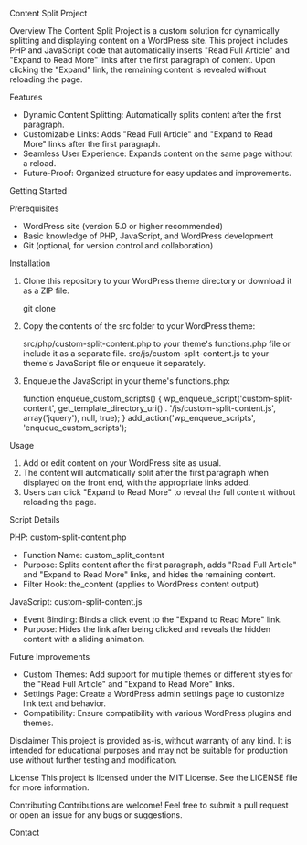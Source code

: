 Content Split Project

Overview
The Content Split Project is a custom solution for dynamically splitting and displaying content on a WordPress site. This project includes PHP and JavaScript code that automatically inserts "Read Full Article" and "Expand to Read More" links after the first paragraph of content. Upon clicking the "Expand" link, the remaining content is revealed without reloading the page.

Features
- Dynamic Content Splitting: Automatically splits content after the first paragraph.
- Customizable Links: Adds "Read Full Article" and "Expand to Read More" links after the first paragraph.
- Seamless User Experience: Expands content on the same page without a reload.
- Future-Proof: Organized structure for easy updates and improvements.

Getting Started

Prerequisites
- WordPress site (version 5.0 or higher recommended)
- Basic knowledge of PHP, JavaScript, and WordPress development
- Git (optional, for version control and collaboration)

Installation
1. Clone this repository to your WordPress theme directory or download it as a ZIP file.
   
   git clone 

2. Copy the contents of the src folder to your WordPress theme:
   
   src/php/custom-split-content.php to your theme's functions.php file or include it as a separate file.
   src/js/custom-split-content.js to your theme's JavaScript file or enqueue it separately.

3. Enqueue the JavaScript in your theme's functions.php:
   
   function enqueue_custom_scripts() {
       wp_enqueue_script('custom-split-content', get_template_directory_uri() . '/js/custom-split-content.js', array('jquery'), null, true);
   }
   add_action('wp_enqueue_scripts', 'enqueue_custom_scripts');

Usage
1. Add or edit content on your WordPress site as usual.
2. The content will automatically split after the first paragraph when displayed on the front end, with the appropriate links added.
3. Users can click "Expand to Read More" to reveal the full content without reloading the page.

Script Details

PHP: custom-split-content.php
- Function Name: custom_split_content
- Purpose: Splits content after the first paragraph, adds "Read Full Article" and "Expand to Read More" links, and hides the remaining content.
- Filter Hook: the_content (applies to WordPress content output)

JavaScript: custom-split-content.js
- Event Binding: Binds a click event to the "Expand to Read More" link.
- Purpose: Hides the link after being clicked and reveals the hidden content with a sliding animation.

Future Improvements
- Custom Themes: Add support for multiple themes or different styles for the "Read Full Article" and "Expand to Read More" links.
- Settings Page: Create a WordPress admin settings page to customize link text and behavior.
- Compatibility: Ensure compatibility with various WordPress plugins and themes.

Disclaimer
This project is provided as-is, without warranty of any kind. It is intended for educational purposes and may not be suitable for production use without further testing and modification.

License
This project is licensed under the MIT License. See the LICENSE file for more information.

Contributing
Contributions are welcome! Feel free to submit a pull request or open an issue for any bugs or suggestions.

Contact

